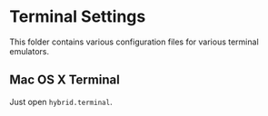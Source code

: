 # Terminal Settings

This folder contains various configuration files for various terminal
emulators.

## Mac OS X Terminal

Just open `hybrid.terminal`.
